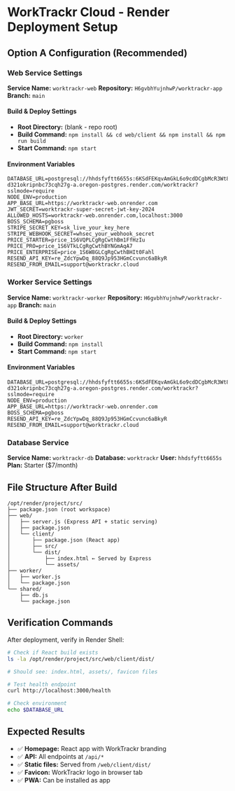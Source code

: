 # WorkTrackr Cloud - Render Deployment Setup

## Option A Configuration (Recommended)

### Web Service Settings

**Service Name:** `worktrackr-web`
**Repository:** `H6gvbhYujnhwP/worktrackr-app`
**Branch:** `main`

#### Build & Deploy Settings
- **Root Directory:** (blank - repo root)
- **Build Command:** `npm install && cd web/client && npm install && npm run build`
- **Start Command:** `npm start`

#### Environment Variables
```env
DATABASE_URL=postgresql://hhdsfyftt6655s:6KSdFEKqvAmGkL6o9cdDCgbMcR3Wt8ZJ@dpg-d321okripnbc73cqh27g-a.oregon-postgres.render.com/worktrackr?sslmode=require
NODE_ENV=production
APP_BASE_URL=https://worktrackr-web.onrender.com
JWT_SECRET=worktrackr-super-secret-jwt-key-2024
ALLOWED_HOSTS=worktrackr-web.onrender.com,localhost:3000
BOSS_SCHEMA=pgboss
STRIPE_SECRET_KEY=sk_live_your_key_here
STRIPE_WEBHOOK_SECRET=whsec_your_webhook_secret
PRICE_STARTER=price_1S6VQPLCgRgCwthBm1FfHzIu
PRICE_PRO=price_1S6VTkLCgRgCwthBYNGmAqA7
PRICE_ENTERPRISE=price_1S6W8GLCgRgCwthBHIt0Fahl
RESEND_API_KEY=re_ZdcYpwDq_88Q9Jp953HGmCcvunc6aBkyR
RESEND_FROM_EMAIL=support@worktrackr.cloud
```

### Worker Service Settings

**Service Name:** `worktrackr-worker`
**Repository:** `H6gvbhYujnhwP/worktrackr-app`
**Branch:** `main`

#### Build & Deploy Settings
- **Root Directory:** `worker`
- **Build Command:** `npm install`
- **Start Command:** `npm start`

#### Environment Variables
```env
DATABASE_URL=postgresql://hhdsfyftt6655s:6KSdFEKqvAmGkL6o9cdDCgbMcR3Wt8ZJ@dpg-d321okripnbc73cqh27g-a.oregon-postgres.render.com/worktrackr?sslmode=require
NODE_ENV=production
APP_BASE_URL=https://worktrackr-web.onrender.com
BOSS_SCHEMA=pgboss
RESEND_API_KEY=re_ZdcYpwDq_88Q9Jp953HGmCcvunc6aBkyR
RESEND_FROM_EMAIL=support@worktrackr.cloud
```

### Database Service

**Service Name:** `worktrackr-db`
**Database:** `worktrackr`
**User:** `hhdsfyftt6655s`
**Plan:** Starter ($7/month)

## File Structure After Build

```
/opt/render/project/src/
├── package.json (root workspace)
├── web/
│   ├── server.js (Express API + static serving)
│   ├── package.json
│   └── client/
│       ├── package.json (React app)
│       ├── src/
│       └── dist/
│           ├── index.html ← Served by Express
│           └── assets/
├── worker/
│   ├── worker.js
│   └── package.json
└── shared/
    ├── db.js
    └── package.json
```

## Verification Commands

After deployment, verify in Render Shell:

```bash
# Check if React build exists
ls -la /opt/render/project/src/web/client/dist/

# Should see: index.html, assets/, favicon files

# Test health endpoint
curl http://localhost:3000/health

# Check environment
echo $DATABASE_URL
```

## Expected Results

- ✅ **Homepage:** React app with WorkTrackr branding
- ✅ **API:** All endpoints at `/api/*`
- ✅ **Static files:** Served from `/web/client/dist/`
- ✅ **Favicon:** WorkTrackr logo in browser tab
- ✅ **PWA:** Can be installed as app

